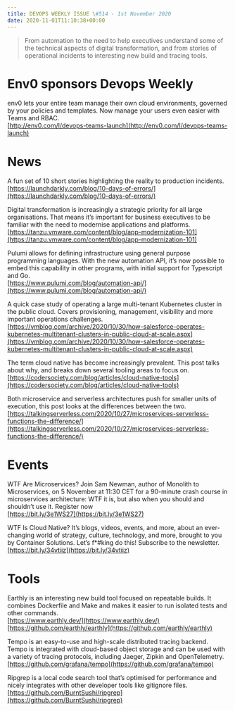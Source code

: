 ```yaml
---
title: DEVOPS WEEKLY ISSUE \#514 - 1st November 2020 
date: 2020-11-01T11:10:38+00:00
---
```


>From automation to the need to help executives understand some of the technical aspects of digital transformation, and from stories of operational incidents to interesting new build and tracing tools.


Env0 sponsors Devops Weekly
=======================

env0 lets your entire team manage their own cloud environments, governed by your policies and templates. Now manage your users even easier with Teams and RBAC.
<br>[http://env0.com/l/devops-teams-launch](http://env0.com/l/devops-teams-launch)


News
====

A fun set of 10 short stories highlighting the reality to production incidents.
<br>[https://launchdarkly.com/blog/10-days-of-errors/](https://launchdarkly.com/blog/10-days-of-errors/)


Digital transformation is increasingly a strategic priority for all large organisations. That means it’s important for business executives to be familiar with the need to modernise applications and platforms.
<br>[https://tanzu.vmware.com/content/blog/app-modernization-101](https://tanzu.vmware.com/content/blog/app-modernization-101)


Pulumi allows for defining infrastructure using general purpose programming languages. With the new automation API, it’s now possible to embed this capability in other programs, with initial support for Typescript and Go.
<br>[https://www.pulumi.com/blog/automation-api/](https://www.pulumi.com/blog/automation-api/)


A quick case study of operating a large multi-tenant Kubernetes cluster in the public cloud. Covers provisioning, management, visibility and more important operations challenges.
<br>[https://vmblog.com/archive/2020/10/30/how-salesforce-operates-kubernetes-multitenant-clusters-in-public-cloud-at-scale.aspx](https://vmblog.com/archive/2020/10/30/how-salesforce-operates-kubernetes-multitenant-clusters-in-public-cloud-at-scale.aspx)


The term cloud native has become increasingly prevalent. This post talks about why, and breaks down several tooling areas to focus on.
<br>[https://codersociety.com/blog/articles/cloud-native-tools](https://codersociety.com/blog/articles/cloud-native-tools)


Both microservice and serverless architectures push for smaller units of execution, this post looks at the differences between the two.
<br>[https://talkingserverless.com/2020/10/27/microservices-serverless-functions-the-difference/](https://talkingserverless.com/2020/10/27/microservices-serverless-functions-the-difference/)


Events
=======

WTF Are Microservices? Join Sam Newman, author of Monolith to Microservices, on 5 November at 11:30 CET for a 90-minute crash course in microservices architecture: WTF it is, but also when you should and shouldn’t use it. Register now
<br>[https://bit.ly/3e1WS27](https://bit.ly/3e1WS27)


WTF Is Cloud Native? It’s blogs, videos, events, and more, about an ever-changing world of strategy, culture, technology, and more, brought to you by Container Solutions. Let’s f*#king do this! Subscribe to the newsletter.
<br>[https://bit.ly/34vtiiz](https://bit.ly/34vtiiz)


Tools
=====

Earthly is an interesting new build tool focused on repeatable builds. It combines Dockerfile and Make and makes it easier to run isolated tests and other commands.
<br>[https://www.earthly.dev/](https://www.earthly.dev/)
<br>[https://github.com/earthly/earthly](https://github.com/earthly/earthly)


Tempo is an easy-to-use and high-scale distributed tracing backend. Tempo is integrated with cloud-based object storage and can be used with a variety of tracing protocols, including Jaeger, Zipkin and OpenTelemetry.
<br>[https://github.com/grafana/tempo](https://github.com/grafana/tempo)


Ripgrep is a local code search tool that’s optimised for performance and nicely integrates with other developer tools like gitignore files.
<br>[https://github.com/BurntSushi/ripgrep](https://github.com/BurntSushi/ripgrep)




